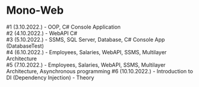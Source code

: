 # Mono-Web

#1 (3.10.2022.) - OOP, C# Console Application </br>
#2 (4.10.2022.) - WebAPI C# </br>
#3 (5.10.2022.) - SSMS, SQL Server, Database, C# Console App (DatabaseTest) </br>
#4 (6.10.2022.) - Employees, Salaries, WebAPI, SSMS, Multilayer Architecture </br>
#5 (7.10.2022.) - Employees, Salaries, WebAPI, SSMS, Multilayer Architecture, Asynchronous programming
#6 (10.10.2022.) - Introduction to DI (Dependency Injection) - Theory

